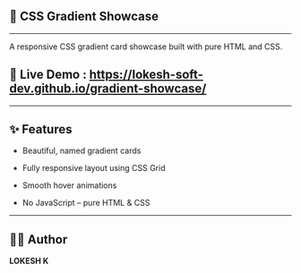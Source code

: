 ## 🌈 CSS Gradient Showcase
---
A responsive CSS gradient card showcase built with pure HTML and CSS.

## 🔗 Live Demo : https://lokesh-soft-dev.github.io/gradient-showcase/
---

## ✨ Features

- Beautiful, named gradient cards

- Fully responsive layout using CSS Grid

- Smooth hover animations

- No JavaScript – pure HTML & CSS
---
## 🧑‍💻 Author

**LOKESH K**
